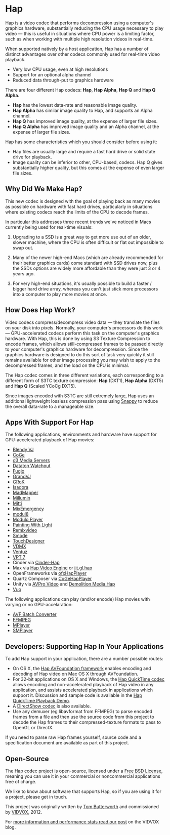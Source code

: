 Hap
====

Hap is a video codec that performs decompression using a computer's graphics hardware, substantially reducing the CPU usage necessary to play video — this is useful in situations where CPU power is a limiting factor, such as when working with multiple high resolution videos in real-time.

When supported natively by a host application, Hap has a number of distinct advantages over other codecs commonly used for real-time video playback.

- Very low CPU usage, even at high resolutions
- Support for an optional alpha channel
- Reduced data through-put to graphics hardware

There are four different Hap codecs: **Hap**, **Hap Alpha**, **Hap Q** and **Hap Q Alpha**.

- **Hap** has the lowest data-rate and reasonable image quality.
- **Hap Alpha** has similar image quality to Hap, and supports an Alpha channel.
- **Hap Q** has improved image quality, at the expense of larger file sizes.
- **Hap Q Alpha** has improved image quality and an Alpha channel, at the expense of larger file sizes.

Hap has some characteristics which you should consider before using it:

- Hap files are usually large and require a fast hard drive or solid state drive for playback.
- Image quality can be inferior to other, CPU-based, codecs. Hap Q gives substantially higher quality, but this comes at the expense of even larger file sizes.

Why Did We Make Hap?
---

This new codec is designed with the goal of playing back as many movies as possible on hardware with fast hard drives, particularly in situations where existing codecs reach the limits of the CPU to decode frames.

In particular this addresses three recent trends we've noticed in Macs currently being used for real-time visuals:

1. Upgrading to a SSD is a great way to get more use out of an older, slower machine, where the CPU is often difficult or flat out impossible to swap out.

2. Many of the newer high-end Macs (which are already recommended for their better graphics cards) come standard with SSD drives now, plus the SSDs options are widely more affordable than they were just 3 or 4 years ago.

3. For very high-end situations, it's usually possible to build a faster / bigger hard drive array, whereas you can't just stick more processors into a computer to play more movies at once.

How Does Hap Work?
----

Video codecs compress/decompress video data — they translate the files on your disk into pixels. Normally, your computer's processors do this work — GPU-accelerated codecs perform this task on the computer's graphics hardware. With Hap, this is done by using S3 Texture Compression to encode frames, which allows still-compressed frames to be passed directly to your computer's graphics hardware for decompression. Since the graphics hardware is designed to do this sort of task very quickly it still remains available for other image processing you may wish to apply to the decompressed frames, and the load on the CPU is minimal.

The Hap codec comes in three different variations, each corresponding to a different form of S3TC texture compression: 
**Hap** (DXT1), **Hap Alpha** (DXT5) and **Hap Q** (Scaled YCoCg DXT5).

Since images encoded with S3TC are still extremely large, Hap uses an additional lightweight lossless compression pass using [Snappy](http://code.google.com/p/snappy/) to reduce the overall data-rate to a manageable size.

Apps With Support For Hap
----

The following applications, environments and hardware have support for GPU-accelerated playback of Hap movies:

- [Blendy VJ](http://www.blendyvj.com/)
- [CoGe](http://cogevj.hu)
- [d3 Media Servers](http://www.d3technologies.com/)
- [Dataton Watchout](http://www.dataton.com/watchout)
- [Fugio](http://www.bigfug.com/software/fugio/)
- [GrandVJ](http://vj-dj.arkaos.net/grandvj/about)
- [GRoK](http://techlife.sg/GRoK/)
- [Isadora](http://troikatronix.com)
- [MadMapper](http://www.madmapper.com/)
- [Millumin](http://www.millumin.com)
- [Mitti](http://imimot.com/mitti/)
- [MixEmergency](http://www.inklen.com/mixemergency/)
- [modul8](http://www.garagecube.com/)
- [Modulo Player](http://modulo-pi.com/en/)
- [Painting With Light](http://www.bigfug.com/software/painting-with-light/)
- [Remixvideo](http://mixvibes.com/remixvideo)
- [Smode](http://smode.fr)
- [TouchDesigner](http://www.derivative.ca)
- [VDMX](http://www.vidvox.net)
- [Ventuz](http://www.ventuz.com)
- [VPT 7](http://hcgilje.wordpress.com/vpt/)
- Cinder via [Cinder-Hap](http://github.com/rsodre/Cinder-Hap)
- Max via [Hap Video Engine](https://cycling74.com/forums/topic/announcing-hap-video-engine/) or [jit.gl.hap](http://cycling74.com/toolbox/jit-gl-hap/)
- OpenFrameworks via [ofxHapPlayer](http://github.com/bangnoise/ofxHapPlayer)
- Quartz Composer via [CoGeHapPlayer](https://github.com/lov/CoGeHapPlayer)
- Unity via [AVPro Video](https://www.assetstore.unity3d.com/en/#!/content/56355) and [Demolition Media Hap](https://www.assetstore.unity3d.com/en/#!/content/78908)
- [Vuo](http://vuo.org/)

The following applications can play (and/or encode) Hap movies with varying or no GPU-accelaration:

- [AVF Batch Converter](https://github.com/Vidvox/hap-in-avfoundation/releases)
- [FFMPEG](https://ffmpeg.org)
- [MPlayer](http://www.mplayerhq.hu)
- [SMPlayer](http://smplayer.sourceforge.net/)

Developers: Supporting Hap In Your Applications
----

To add Hap support in your application, there are a number possible routes:

- On OS X, the [Hap AVFoundation framework](http://github.com/Vidvox/hap-in-avfoundation) enables encoding and decoding of Hap video on Mac OS X through AVFoundation.
- For 32-bit applications on OS X and Windows, the [Hap QuickTime codec](http://github.com/vidvox/hap-qt-codec/) allows encoding and non-accelerated playback of Hap video in any application, and assists accelerated playback in applications which support it. Discussion and sample code is available in the [Hap QuickTime Playback Demo](https://github.com/vidvox/hap-quicktime-playback-demo).
- A [DirectShow codec](http://www.renderheads.com/portfolio/HapDirectShow/) is also available.
- Use any demuxer (eg libavformat from FFMPEG) to parse encoded frames from a file and then use the source code from this project to decode the Hap frames to their compressed-texture formats to pass to OpenGL or DirectX.

If you need to parse raw Hap frames yourself, source code and a specification document are available as part of this project.

Open-Source
----

The Hap codec project is open-source, licensed under a [Free BSD License](https://github.com/vidvox/hap/blob/master/LICENSE), meaning you can use it in your commercial or noncommercial applications free of charge.

We like to know about software that supports Hap, so if you are using it for a project, please get in touch.

This project was originally written by [Tom Butterworth](http://kriss.cx/tom/) and commissioned by [VIDVOX](http://www.vidvox.net), 2012.

For [more information and performance stats read our post](http://vdmx.vidvox.net/blog/hap) on the VIDVOX blog.
